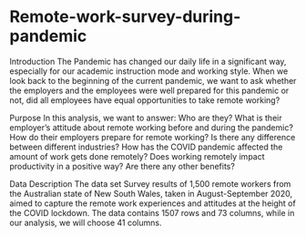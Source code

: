 # Remote-work-survey-during-pandemic

Introduction
The Pandemic has changed our daily life in a significant way, especially for our academic instruction mode and working style. When we look back to the beginning of the current pandemic, we want to ask whether the employers and the employees were well prepared for this pandemic or not, did all employees have equal opportunities to take remote working?

Purpose
In this analysis, we want to answer:
Who are they?
What is their employer’s attitude about remote working before and during the pandemic? How do their employers prepare for remote working?
Is there any difference between different industries?
How has the COVID pandemic affected the amount of work gets done remotely?
Does working remotely impact productivity in a positive way? Are there any other benefits?


Data Description
The data set
Survey results of 1,500 remote workers from the Australian state of New South Wales, taken in August-September 2020, aimed to capture the remote work experiences and attitudes at the height of the COVID lockdown. The data contains 1507 rows and 73 columns, while in our analysis, we will choose 41 columns.
